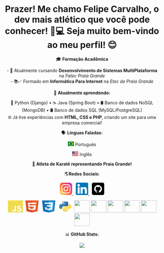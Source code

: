 <h1 align="center">Prazer! Me chamo Felipe Carvalho, o dev mais atlético que você pode conhecer! 💪💻 Seja muito bem-vindo ao meu perfil! 😊</h1>

<p align="center">
🎓 <strong>Formação Acadêmica</strong>  
</p>

<p align="center">
- 🔭 Atualmente cursando <strong>Desenvolvimento de Sistemas MultiPlataforma</strong> na <em>Fatec Praia Grande</em> <br>
- 📚✅ Formado em <strong>Informática Para Internet</strong> na <em>Etec de Praia Grande</em>  
</p>

<p align="center">
📖 <strong>Atualmente aprendendo:</strong>  
</p>

<p align="center">
🐍 Python (Django) • ☕ Java (Spring Boot) • 🛢️ Banco de dados NoSQL (MongoDB) • 🛢️ Banco de dados SQL (MySQL/PostgreSQL) <br>
🌐 Já tive experiências com <strong>HTML, CSS e PHP</strong>, criando um site para uma empresa comercial!  
</p>

<p align="center">
🗣️ <strong>Línguas Faladas:</strong>  
</p>

<p align="center">
<img height="15" width="20" src="https://github.com/hampusborgos/country-flags/blob/main/svg/br.svg"> Português </p> 
<p align="Center"><img height="15" width="20" src="https://github.com/hampusborgos/country-flags/blob/main/svg/us.svg"> Inglês  
</p>

<p align="center">
🥋 <strong>Atleta de Karatê representando Praia Grande!</strong>  
</p>

<p align="center">
🌎<strong>Redes Sociais:</strong>
</p>
<p align="center">
  <a href="https://www.instagram.com/felipe.carvalhoo__" target="_blank" rel="noopener noreferrer">
    <img src="https://github.com/FelipeCarvalho98/icons/blob/main/instagram.png" alt="Instagram" width="40">
  </a>
  &nbsp;
  <a href="https://www.linkedin.com/in/felipe-carvalho-516ab82b5/" target="_blank" rel="noopener noreferrer" >
    <img src="https://github.com/FelipeCarvalho98/icons/blob/main/linkedin.png" alt="LinkedIn" width="40">
  </a>
  &nbsp;
  <a href="https://github.com/FelipeCarvalho98" target="_blank" rel="noopener noreferrer">
    <img src="https://github.com/FelipeCarvalho98/icons/blob/main/github.png" alt="GitHub" width="40">
  </a>
</p>
<p align="center">
<img src="https://raw.githubusercontent.com/devicons/devicon/master/icons/javascript/javascript-plain.svg" height="40" width="50">
<img src="https://raw.githubusercontent.com/devicons/devicon/master/icons/html5/html5-original.svg" height="40" width="50">
<img src="https://raw.githubusercontent.com/devicons/devicon/master/icons/css3/css3-original.svg" height="40" width="50">
<img src="https://raw.githubusercontent.com/devicons/devicon/master/icons/python/python-original.svg" height="40" width="50">
<img src="https://cdn.jsdelivr.net/gh/devicons/devicon@latest/icons/php/php-original.svg" height="40" width="50">
<img src="https://cdn.jsdelivr.net/gh/devicons/devicon@latest/icons/mongodb/mongodb-original.svg" height="40" width="50">
<img src="https://cdn.jsdelivr.net/gh/devicons/devicon@latest/icons/mysql/mysql-original.svg" height="40" width="50">
<img src="https://cdn.jsdelivr.net/gh/devicons/devicon@latest/icons/postgresql/postgresql-original.svg" height="40" width="50">
<img src="https://cdn.jsdelivr.net/gh/devicons/devicon@latest/icons/java/java-original.svg" height="40" width="50">
<img src="https://cdn.jsdelivr.net/gh/devicons/devicon@latest/icons/spring/spring-original.svg" height="40" width="50">
</p>

<p align="center">
📊 <strong>GitHub Stats:</strong>  
</p>

<p align="center">
<img src="https://github-readme-stats.vercel.app/api?username=FelipeCarvalho98&show_icons=true&theme=tokyonight">
</p>
